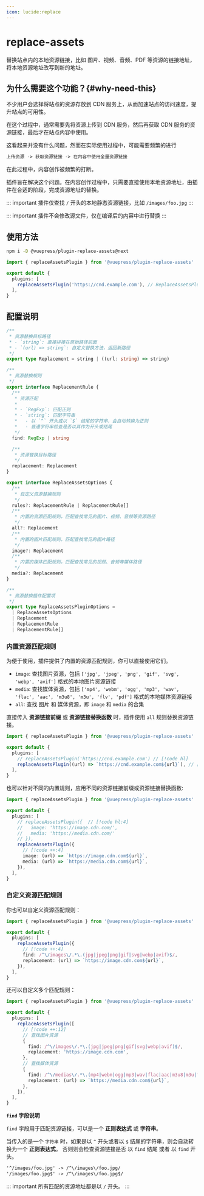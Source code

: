 ```yaml
---
icon: lucide:replace
---
```


# replace-assets

<NpmBadge package="@vuepress/plugin-replace-assets" />

替换站点内的本地资源链接，比如 图片、视频、音频、PDF 等资源的链接地址，将本地资源地址改写到新的地址。

## 为什么需要这个功能？{#why-need-this}

不少用户会选择将站点的资源存放到 CDN 服务上，从而加速站点的访问速度，提升站点的可用性。

在这个过程中，通常需要先将资源上传到 CDN 服务，然后再获取 CDN 服务的资源链接，最后才在站点内容中使用。

这看起来并没有什么问题，然而在实际使用过程中，可能需要频繁的进行

```txt
上传资源 -> 获取资源链接 -> 在内容中使用全量资源链接
```

在此过程中，内容创作被频繁的打断。

插件旨在解决这个问题。在内容创作过程中，只需要直接使用本地资源地址，由插件在合适的阶段，完成资源地址的替换。

::: important 插件仅查找 `/` 开头的本地静态资源链接，比如 `/images/foo.jpg`
:::

::: important 插件不会修改源文件，仅在编译后的内容中进行替换
:::

## 使用方法

```sh
npm i -D @vuepress/plugin-replace-assets@next
```

```ts title=".vuepress/config.ts"
import { replaceAssetsPlugin } from '@vuepress/plugin-replace-assets'

export default {
  plugins: [
    replaceAssetsPlugin('https://cnd.example.com'), // ReplaceAssetsPluginOptions
  ],
}
```

## 配置说明

```ts
/**
 * 资源替换目标路径
 * - `string`: 直接拼接在原始路径前面
 * - `(url) => string`: 自定义替换方法，返回新路径
 */
export type Replacement = string | ((url: string) => string)

/**
 * 资源替换规则
 */
export interface ReplacementRule {
  /**
   * 资源匹配
   *
   * - `RegExp`: 匹配正则
   * - `string`: 匹配字符串
   *   - 以 `^` 开头或以 `$` 结尾的字符串，会自动转换为正则
   *   - 普通字符串检查是否以其作为开头或结尾
   */
  find: RegExp | string

  /**
   * 资源替换目标路径
   */
  replacement: Replacement
}

export interface ReplaceAssetsOptions {
  /**
   * 自定义资源替换规则
   */
  rules?: ReplacementRule | ReplacementRule[]
  /**
   * 内置的资源匹配规则，匹配查找常见的图片、视频、音频等资源路径
   */
  all?: Replacement
  /**
   * 内置的图片匹配规则，匹配查找常见的图片路径
   */
  image?: Replacement
  /**
   * 内置的媒体匹配规则，匹配查找常见的视频、音频等媒体路径
   */
  media?: Replacement
}

/**
 * 资源替换插件配置项
 */
export type ReplaceAssetsPluginOptions =
  | ReplaceAssetsOptions
  | Replacement
  | ReplacementRule
  | ReplacementRule[]
```

### 内置资源匹配规则

为便于使用，插件提供了内置的资源匹配规则，你可以直接使用它们。

- `image`: 查找图片资源，包括 `['jpg', 'jpeg', 'png', 'gif', 'svg', 'webp', 'avif']` 格式的本地图片资源链接
- `media`: 查找媒体资源，包括 `['mp4', 'webm', 'ogg', 'mp3', 'wav', 'flac', 'aac', 'm3u8', 'm3u', 'flv', 'pdf']` 格式的本地媒体资源链接
- `all`: 查找 图片 和 媒体资源，即 `image` 和 `media` 的合集

直接传入 **资源链接前缀** 或 **资源链接替换函数** 时，插件使用 `all` 规则替换资源链接。

```ts title=".vuepress/config.ts"
import { replaceAssetsPlugin } from '@vuepress/plugin-replace-assets'

export default {
  plugins: [
    // replaceAssetsPlugin('https://cnd.example.com') // [!code hl]
    replaceAssetsPlugin((url) => `https://cnd.example.com${url}`), // [!code ++]
  ],
}
```

也可以针对不同的内置规则，应用不同的资源链接前缀或资源链接替换函数:

```ts title=".vuepress/config.ts"
import { replaceAssetsPlugin } from '@vuepress/plugin-replace-assets'

export default {
  plugins: [
    // replaceAssetsPlugin({  // [!code hl:4]
    //   image: 'https://image.cdn.com/',
    //   media: 'https://media.cdn.com/'
    // }),
    replaceAssetsPlugin({
      // [!code ++:4]
      image: (url) => `https://image.cdn.com${url}`,
      media: (url) => `https://media.cdn.com${url}`,
    }),
  ],
}
```

### 自定义资源匹配规则

你也可以自定义资源匹配规则：

```ts title=".vuepress/config.ts"
import { replaceAssetsPlugin } from '@vuepress/plugin-replace-assets'

export default {
  plugins: [
    replaceAssetsPlugin({
      // [!code ++:4]
      find: /^\/images\/.*\.(jpg|jpeg|png|gif|svg|webp|avif)$/,
      replacement: (url) => `https://image.cdn.com${url}`,
    }),
  ],
}
```

还可以自定义多个匹配规则：

```ts title=".vuepress/config.ts"
import { replaceAssetsPlugin } from '@vuepress/plugin-replace-assets'

export default {
  plugins: [
    replaceAssetsPlugin([
      // [!code ++:12]
      // 查找图片资源
      {
        find: /^\/images\/.*\.(jpg|jpeg|png|gif|svg|webp|avif)$/,
        replacement: 'https://image.cdn.com',
      },
      // 查找媒体资源
      {
        find: /^\/medias\/.*\.(mp4|webm|ogg|mp3|wav|flac|aac|m3u8|m3u|flv|pdf)$/,
        replacement: (url) => `https://media.cdn.com${url}`,
      },
    ]),
  ],
}
```

**`find` 字段说明**

`find` 字段用于匹配资源链接，可以是一个 **正则表达式** 或 **字符串**。

当传入的是一个 `字符串` 时，如果是以 `^` 开头或者以 `$` 结尾的字符串，则会自动转换为一个 **正则表达式**。
否则则会检查资源链接是否 以 `find` 结尾 或者 以 `find` 开头。

```txt
'^/images/foo.jpg' -> /^\/images\/foo.jpg/
'/images/foo.jpg$' -> /^\/images\/foo.jpg$/
```

::: important 所有匹配的资源地址都是以 `/` 开头。
:::

